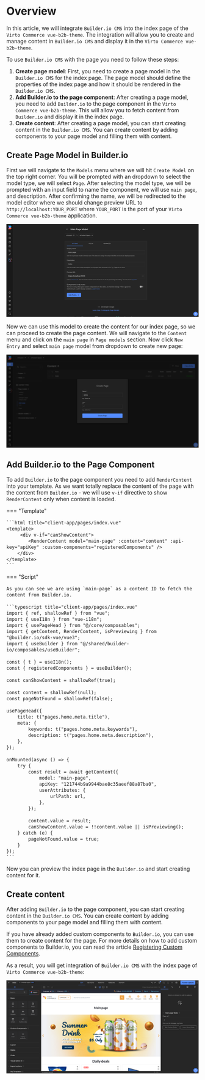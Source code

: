 # Overview

In this article, we will integrate `Builder.io CMS` into the index page of the `Virto Commerce vue-b2b-theme`. The integration will allow you to create and manage content in `Builder.io CMS` and display it in the `Virto Commerce vue-b2b-theme`.

To use `Builder.io CMS` with the page you need to follow these steps:

1. **Create page model**: First, you need to create a page model in the `Builder.io CMS` for the index page. The page model should define the properties of the index page and how it should be rendered in the `Builder.io CMS`.
2. **Add Builder.io to the page component**: After creating a page model, you need to add `Builder.io` to the page component in the `Virto Commerce vue-b2b-theme`. This will allow you to fetch content from `Builder.io` and display it in the index page.
3. **Create content**: After creating a page model, you can start creating content in the `Builder.io CMS`. You can create content by adding components to your page model and filling them with content.

## Create Page Model in Builder.io

First we will navigate to the `Models` menu where we will hit `Create Model` on the top right corner. You will be prompted with an dropdown to select the model type, we will select `Page`. After selecting the model type, we will be prompted with an input field to name the component, we will use `main page`, and description. After confirming the name, we will be redirected to the model editor where we should change preview URL to `http://localhost:YOUR_PORT` where `YOUR_PORT` is the port of your `Virto Commerce vue-b2b-theme` application.

![Main Page Block](../media/main-page-block-builder.png)

Now we can use this model to create the content for our index page, so we can proceed to create the page content. We will navigate to the `Content` menu and click on the `main page` in `Page models` section. Now click `New Entry` and select `main page` model from dropdown to create new page:

![Create New Content](../media/create-new-content-builder.png)

## Add Builder.io to the Page Component

To add `Builder.io` to the page component you need to add `RenderContent` into your template. As we want totally replace the content of the page with the content from `Builder.io` - we will use `v-if` directive to show `RenderContent` only when content is loaded.

=== "Template"

    ```html title="client-app/pages/index.vue"
    <template>
         <div v-if="canShowContent">
            <RenderContent model="main-page" :content="content" :api-key="apiKey" :custom-components="registeredComponents" />
        </div>
    </template>
    ```

=== "Script"

    As you can see we are using `main-page` as a content ID to fetch the content from Builder.io.

    ```typescript title="client-app/pages/index.vue"
    import { ref, shallowRef } from "vue";
    import { useI18n } from "vue-i18n";
    import { usePageHead } from "@/core/composables";
    import { getContent, RenderContent, isPreviewing } from "@builder.io/sdk-vue/vue3";
    import { useBuilder } from "@/shared/builder-io/composables/useBuilder";

    const { t } = useI18n();
    const { registeredComponents } = useBuilder();

    const canShowContent = shallowRef(true);

    const content = shallowRef(null);
    const pageNotFound = shallowRef(false);

    usePageHead({
        title: t("pages.home.meta.title"),
        meta: {
            keywords: t("pages.home.meta.keywords"),
            description: t("pages.home.meta.description"),
        },
    });

    onMounted(async () => {
        try {
            const result = await getContent({
                model: "main-page",
                apiKey: "121744b9a9944bae8c35aeef88a87ba0",
                userAttributes: {
                    urlPath: url,
                },
            });

            content.value = result;
            canShowContent.value = !!content.value || isPreviewing();
        } catch (e) {
            pageNotFound.value = true;
        }
    });
    ```

Now you can preview the index page in the `Builder.io` and start creating content for it.

## Create content

After adding `Builder.io` to the page component, you can start creating content in the `Builder.io CMS`. You can create content by adding components to your page model and filling them with content.

If you have already added custom components to `Builder.io`, you can use them to create content for the page. For more details on how to add custom components to Builder.io, you can read the article [Registering Custom Components](./registering-custom-components.md).

As a result, you will get integration of `Builder.io CMS` with the index page of `Virto Commerce vue-b2b-theme`:

![Builder.io Integration](../media/builderio-integration-index-page.png)
